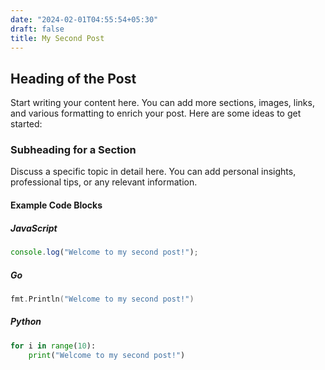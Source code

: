 ```yaml
---
date: "2024-02-01T04:55:54+05:30"
draft: false
title: My Second Post
---
```


## Heading of the Post

Start writing your content here. You can add more sections, images, links, and various formatting to enrich your post. Here are some ideas to get started:

### Subheading for a Section

Discuss a specific topic in detail here. You can add personal insights, professional tips, or any relevant information.

#### Example Code Blocks

##### JavaScript

```javascript
console.log("Welcome to my second post!");
```

##### Go

```go
fmt.Println("Welcome to my second post!")
```

##### Python

```python
for i in range(10):
    print("Welcome to my second post!")

```
